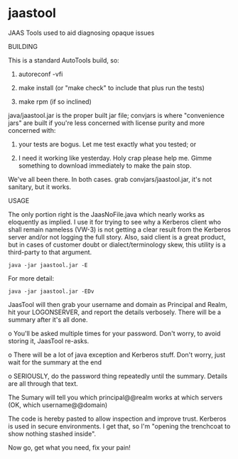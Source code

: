 jaastool
========

JAAS Tools used to aid diagnosing opaque issues


BUILDING

This is a standard AutoTools build, so:

1) autoreconf -vfi

2) make install (or "make check" to include that plus run the tests)

3) make rpm (if so inclined)


java/jaastool.jar is the proper built jar file; convjars is where "convenience jars" are built if 
you're less concerned with license purity and more concerned with:

1) your tests are bogus.  Let me test exactly what you tested; or

2) I need it working like yesterday.  Holy crap please help me.
      Gimme something to download immediately to make the pain stop.


We've all been there.  In both cases.  grab convjars/jaastool.jar, it's not sanitary, but it works.


USAGE

The only portion right is the JaasNoFile.java which nearly works as eloquently as implied.  I use
it for trying to see why a Kerberos client who shall remain nameless (VW-3) is not getting a clear
result from the Kerberos server and/or not logging the full story.  Also, said client is a great
product, but in cases of customer doubt or dialect/terminology skew, this utility is a third-party
to that argument.

    java -jar jaastool.jar -E

For more detail: 

    java -jar jaastool.jar -EDv

JaasTool will then grab your username and domain as Principal and Realm, hit your LOGONSERVER, and
report the details verbosely.  There will be a summary after it's all done.

 o You'll be asked multiple times for your password.
     Don't worry, to avoid storing it, JaasTool re-asks.

 o There will be a lot of java exception and Kerberos stuff.
     Don't worry, just wait for the summary at the end

 o SERIOUSLY, do the password thing repeatedly until the summary.  Details are all through that text.

The Sumary will tell you which principal@@realm works at which servers (OK, which username@@domain)

The code is hereby pasted to allow inspection and improve trust.  Kerberos is used in secure
environments.  I get that, so I'm "opening the trenchcoat to show nothing stashed inside".


Now go, get what you need, fix your pain!
